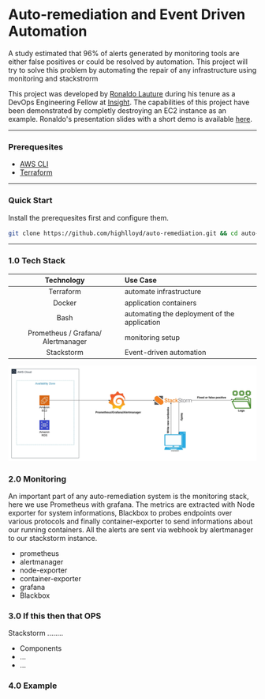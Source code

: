 

# Auto-remediation and Event Driven Automation
A study estimated that 96% of alerts generated by monitoring tools are either false positives or could be resolved by automation. This project will try to solve this problem by automating the repair of any infrastructure using monitoring and stackstrorm

This project was developed by [Ronaldo Lauture](https://www.linkedin.com/in/ronaldo-lauture-08934a59/) during his tenure as a DevOps Engineering Fellow at [Insight](https://www.insightdevops.com/). The capabilities of this project have been demonstrated by completly destroying an EC2 instance as an example. Ronaldo's presentation slides with a short demo is available [here](https://docs.google.com/presentation/d/1OrvwadiH-WYRtB_8sGYmyPx6CZl8urtcpWVMj38T-D8/edit?usp=sharing).

----
### Prerequesites 
- [AWS CLI](https://docs.aws.amazon.com/cli/latest/userguide/cli-chap-install.html)
- [Terraform](https://www.terraform.io/downloads.html)

----
### Quick Start
Install the prerequesites first and configure them.
```sh
git clone https://github.com/highlloyd/auto-remediation.git && cd auto-remediation/ | sh install.sh
```
----
### 1.0 Tech Stack

| Technology | Use Case |
| :---: | :---- |
| Terraform | automate infrastructure |
| Docker | application containers |
| Bash| automating the deployment of the application |
| Prometheus / Grafana/ Alertmanager | monitoring setup |
| Stackstorm | Event-driven automation |

![Image of infra](images/arch.jpeg)

### 2.0 Monitoring

An important part of any auto-remediation system is the monitoring stack, here we use Prometheus with grafana. The metrics are extracted with Node exporter for system informations, Blackbox to probes endpoints over various protocols and finally container-exporter to send informations about our running containers. All the alerts are sent via webhook by alertmanager to our stackstorm instance.
 
  - prometheus
  - alertmanager
  - node-exporter
  - container-exporter
  - grafana
  - Blackbox
### 3.0 If this then that OPS
Stackstorm ........

- Components
- ...
- ...

### 4.0 Example
 

